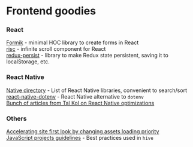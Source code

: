 # Frontend goodies

### React
[Formik](https://github.com/jaredpalmer/formik) - minimal HOC library to create forms in React  
[risc](https://github.com/ankeetmaini/react-infinite-scroll-component) - infinite scroll component for React  
[redux-persist](https://github.com/rt2zz/redux-persist#basic-usage) - library to make Redux state persistent, saving it to localStorage, etc.

### React Native
[Native directory](https://native.directory/) - List of React Native libraries, convenient to search/sort  
[react-native-dotenv](https://github.com/zetachang/react-native-dotenv) - React Native alternative to `dotenv`  
[Bunch of articles from Tal Kol on React Native optimizations](https://medium.com/@talkol)  

### Others
[Accelerating site first look by changing assets loading priority](https://css-tricks.com/the-critical-request/)  
[JavaScript projects guidelines](https://github.com/wearehive/project-guidelines) - Best practices used in `hive`  
